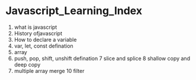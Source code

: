# Javascript_Learning_Index

1. what is javascript
2. History ofjavascript
3. How to declare a variable
4. var, let, const defination
5. array
6. push, pop, shift, unshift defination
7 slice and splice
8 shallow copy and deep copy 
9. multiple array merge
10 filter
